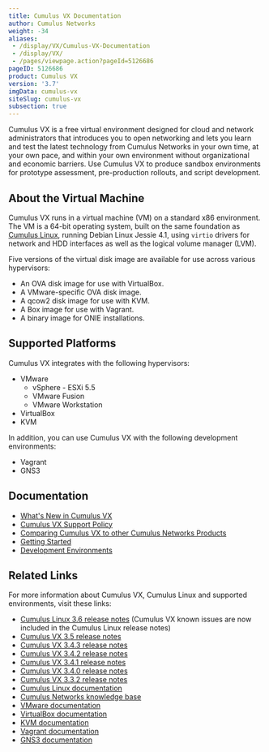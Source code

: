 ```yaml
---
title: Cumulus VX Documentation
author: Cumulus Networks
weight: -34
aliases:
 - /display/VX/Cumulus-VX-Documentation
 - /display/VX/
 - /pages/viewpage.action?pageId=5126686
pageID: 5126686
product: Cumulus VX
version: '3.7'
imgData: cumulus-vx
siteSlug: cumulus-vx
subsection: true
---
```

Cumulus VX is a free virtual environment designed for cloud and network
administrators that introduces you to open networking and lets you learn
and test the latest technology from Cumulus Networks in your own time,
at your own pace, and within your own environment without organizational
and economic barriers. Use Cumulus VX to produce sandbox environments
for prototype assessment, pre-production rollouts, and script
development.

## About the Virtual Machine

Cumulus VX runs in a virtual machine (VM) on a standard x86 environment.
The VM is a 64-bit operating system, built on the same foundation as
[Cumulus Linux](/cumulus-linux), running Debian Linux Jessie 4.1, using `virtio`
drivers for network and HDD interfaces as well as the logical volume manager (LVM).

Five versions of the virtual disk image are available for use across
various hypervisors:

  - An OVA disk image for use with VirtualBox.
  - A VMware-specific OVA disk image.
  - A qcow2 disk image for use with KVM.
  - A Box image for use with Vagrant.
  - A binary image for ONIE installations.

## Supported Platforms

Cumulus VX integrates with the following hypervisors:

  - VMware
      - vSphere - ESXi 5.5
      - VMware Fusion
      - VMware Workstation
  - VirtualBox
  - KVM

In addition, you can use Cumulus VX with the following development environments:

  - Vagrant
  - GNS3

## Documentation

  - [What's New in Cumulus VX](/cumulus-vx/What's-New-in-Cumulus-VX)
  - [Cumulus VX Support Policy](/cumulus-vx/Cumulus-VX-Support-Policy)
  - [Comparing Cumulus VX to other Cumulus Networks Products](/cumulus-vx/Comparing-Cumulus-VX-to-other-Cumulus-Networks-Products)
  - [Getting Started](/cumulus-vx/Getting-Started/)
  - [Development Environments](/cumulus-vx/Development-Environments/)

## Related Links

For more information about Cumulus VX, Cumulus Linux and supported
environments, visit these links:

  - [Cumulus Linux 3.6 release notes](https://support.cumulusnetworks.com/hc/en-us/articles/360003039873-Cumulus-Linux-3-6-Release-Notes)
    (Cumulus VX known issues are now included in the Cumulus Linux
    release notes)
  - [Cumulus VX 3.5 release notes](https://support.cumulusnetworks.com/hc/en-us/articles/115015782767)
  - [Cumulus VX 3.4.3 release notes](https://support.cumulusnetworks.com/hc/en-us/articles/115014868628-Cumulus-VX-3-4-3-Release-Notes)
  - [Cumulus VX 3.4.2 release notes](https://support.cumulusnetworks.com/hc/en-us/articles/115013055568)
  - [Cumulus VX 3.4.1 release notes](https://support.cumulusnetworks.com/hc/en-us/articles/115012374488-Cumulus-VX-3-4-1-Release-Notes)
  - [Cumulus VX 3.4.0 release notes](https://support.cumulusnetworks.com/hc/en-us/articles/115011842507-Cumulus-VX-3-4-0-Release-Notes)
  - [Cumulus VX 3.3.2 release notes](https://support.cumulusnetworks.com/hc/en-us/articles/115009425847-Cumulus-VX-3-3-2-Release-Notes)
  - [Cumulus Linux documentation](/cumulus-linux)
  - [Cumulus Networks knowledge base](https://support.cumulusnetworks.com/hc/en-us/)
  - [VMware documentation](https://www.vmware.com/support/pubs/)
  - [VirtualBox documentation](https://www.virtualbox.org/wiki/Documentation)
  - [KVM documentation](http://www.linux-kvm.org/page/Documents)
  - [Vagrant documentation](https://docs.vagrantup.com/v2/)
  - [GNS3 documentation](http://docs.gns3.com/appliances/cumulus-vx.html)
